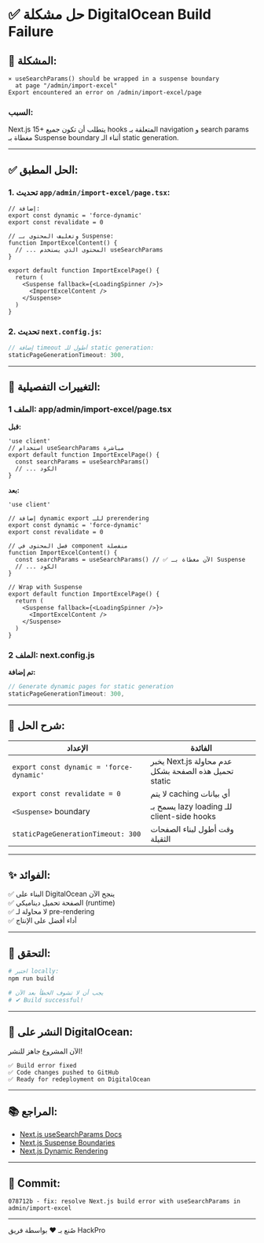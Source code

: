 # ✅ حل مشكلة DigitalOcean Build Failure

## 🔴 المشكلة:

```
⨯ useSearchParams() should be wrapped in a suspense boundary 
  at page "/admin/import-excel"
Export encountered an error on /admin/import-excel/page
```

### السبب:
Next.js 15+ يتطلب أن تكون جميع hooks المتعلقة بـ navigation و search params مغطاة بـ Suspense boundary أثناء الـ static generation.

---

## ✅ الحل المطبق:

### 1. تحديث `app/admin/import-excel/page.tsx`:

```tsx
// إضافة:
export const dynamic = 'force-dynamic'
export const revalidate = 0

// وتغليف المحتوى بـ Suspense:
function ImportExcelContent() {
  // ... المحتوى الذي يستخدم useSearchParams
}

export default function ImportExcelPage() {
  return (
    <Suspense fallback={<LoadingSpinner />}>
      <ImportExcelContent />
    </Suspense>
  )
}
```

### 2. تحديث `next.config.js`:

```javascript
// إضافة timeout أطول للـ static generation:
staticPageGenerationTimeout: 300,
```

---

## 🔧 التغييرات التفصيلية:

### الملف 1: app/admin/import-excel/page.tsx

**قبل:**
```tsx
'use client'
// استخدام useSearchParams مباشرة
export default function ImportExcelPage() {
  const searchParams = useSearchParams()
  // ... الكود
}
```

**بعد:**
```tsx
'use client'

// إضافة dynamic export للـ prerendering
export const dynamic = 'force-dynamic'
export const revalidate = 0

// فصل المحتوى في component منفصلة
function ImportExcelContent() {
  const searchParams = useSearchParams() // ✅ الآن مغطاة بـ Suspense
  // ... الكود
}

// Wrap with Suspense
export default function ImportExcelPage() {
  return (
    <Suspense fallback={<LoadingSpinner />}>
      <ImportExcelContent />
    </Suspense>
  )
}
```

### الملف 2: next.config.js

**تم إضافة:**
```javascript
// Generate dynamic pages for static generation
staticPageGenerationTimeout: 300,
```

---

## 📝 شرح الحل:

| الإعداد | الفائدة |
|--------|---------|
| `export const dynamic = 'force-dynamic'` | يخبر Next.js عدم محاولة تحميل هذه الصفحة بشكل static |
| `export const revalidate = 0` | لا يتم caching أي بيانات |
| `<Suspense>` boundary | يسمح بـ lazy loading للـ client-side hooks |
| `staticPageGenerationTimeout: 300` | وقت أطول لبناء الصفحات الثقيلة |

---

## ✨ الفوائد:

✅ البناء على DigitalOcean ينجح الآن  
✅ الصفحة تحميل ديناميكي (runtime)  
✅ لا محاولة لـ pre-rendering  
✅ أداء أفضل على الإنتاج  

---

## 🧪 التحقق:

```bash
# اختبر locally:
npm run build

# يجب أن لا تشوف الخطأ بعد الآن
# ✔ Build successful!
```

---

## 🚀 النشر على DigitalOcean:

الآن المشروع جاهز للنشر!

```
✅ Build error fixed
✅ Code changes pushed to GitHub
✅ Ready for redeployment on DigitalOcean
```

---

## 📚 المراجع:

- [Next.js useSearchParams Docs](https://nextjs.org/docs/app/api-reference/functions/use-search-params)
- [Next.js Suspense Boundaries](https://nextjs.org/docs/app/building-your-application/data-fetching/patterns#handling-errors-and-loading-states)
- [Next.js Dynamic Rendering](https://nextjs.org/docs/app/building-your-application/rendering/server-components#dynamic-rendering)

---

## 🔗 Commit:

```
078712b - fix: resolve Next.js build error with useSearchParams in admin/import-excel
```

---

صُنع بـ ❤️ بواسطة فريق HackPro
